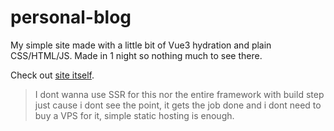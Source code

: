 # personal-blog

My simple site made with a little bit of Vue3 hydration and plain CSS/HTML/JS. Made in 1 night so nothing much to see there.

Check out [site itself](bliss.moe).

> I dont wanna use SSR for this nor the entire framework with build step just cause i dont see the point, it gets the job done and i dont need to buy a VPS for it, simple static hosting is enough.
